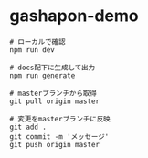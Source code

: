 # gashapon-demo

```
# ローカルで確認
npm run dev

# docs配下に生成して出力
npm run generate
```

```
# masterブランチから取得
git pull origin master

# 変更をmasterブランチに反映
git add .
git commit -m 'メッセージ'
git push origin master
```
